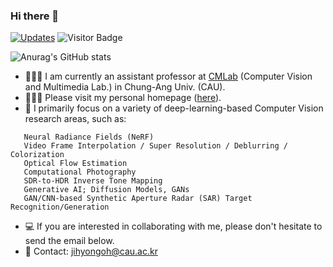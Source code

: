 ### Hi there 👋 

<a href="https://github.com/JihyongOh?tab=followers" target="_blank"><img alt="Updates" src="https://img.shields.io/badge/--000000?style=flat&logo=RSS&logoColor=white"></a>
![Visitor Badge](https://visitor-badge.laobi.icu/badge?page_id=JihyongOh/JihyongOh)


![Anurag's GitHub stats](https://github-readme-stats-sigma-five.vercel.app/api?username=JihyongOh&show_icons=true&theme=highcontrast)

- 👨🏻‍💻 I am currently an assistant professor at [CMLab](https://cmlab.cau.ac.kr) (Computer Vision and Multimedia Lab.) in Chung-Ang Univ. (CAU).
- 👨🏻‍⚕ Please visit my personal homepage ([here](https://sites.google.com/view/ozbro/)).
- 🔬 I primarily focus on a variety of deep-learning-based Computer Vision research areas, such as:
```
   Neural Radiance Fields (NeRF)
   Video Frame Interpolation / Super Resolution / Deblurring / Colorization  
   Optical Flow Estimation
   Computational Photography
   SDR-to-HDR Inverse Tone Mapping
   Generative AI; Diffusion Models, GANs
   GAN/CNN-based Synthetic Aperture Radar (SAR) Target Recognition/Generation
```
- 💻 If you are interested in collaborating with me, please don't hesitate to send the email below.
- 📧 Contact: jihyongoh@cau.ac.kr
